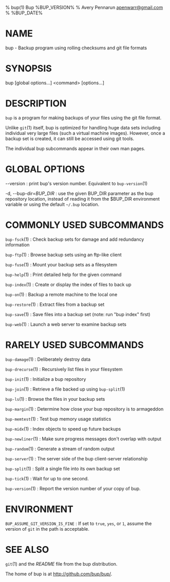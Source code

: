 % bup(1) Bup %BUP_VERSION%
% Avery Pennarun <apenwarr@gmail.com>
% %BUP_DATE%

# NAME

bup - Backup program using rolling checksums and git file formats

# SYNOPSIS

bup [global options...] \<command\> [options...]

# DESCRIPTION

`bup` is a program for making backups of your files using
the git file format.

Unlike `git`(1) itself, bup is
optimized for handling huge data sets including individual
very large files (such a virtual machine images).  However,
once a backup set is created, it can still be accessed
using git tools.

The individual bup subcommands appear in their own man
pages.

# GLOBAL OPTIONS

\--version
:   print bup's version number.  Equivalent to
    `bup-version`(1)

-d, \--bup-dir=*BUP_DIR*
:   use the given BUP_DIR parameter as the bup repository
    location, instead of reading it from the $BUP_DIR
    environment variable or using the default `~/.bup`
    location.


# COMMONLY USED SUBCOMMANDS

`bup-fsck`(1)
:   Check backup sets for damage and add redundancy information

`bup-ftp`(1)
:   Browse backup sets using an ftp-like client

`bup-fuse`(1)
:   Mount your backup sets as a filesystem

`bup-help`(1)
:   Print detailed help for the given command

`bup-index`(1)
:   Create or display the index of files to back up

`bup-on`(1)
:   Backup a remote machine to the local one

`bup-restore`(1)
:   Extract files from a backup set

`bup-save`(1)
:   Save files into a backup set (note: run "bup index" first)

`bup-web`(1)
:   Launch a web server to examine backup sets


# RARELY USED SUBCOMMANDS

`bup-damage`(1)
:   Deliberately destroy data

`bup-drecurse`(1)
:   Recursively list files in your filesystem

`bup-init`(1)
:   Initialize a bup repository

`bup-join`(1)
:   Retrieve a file backed up using `bup-split`(1)

`bup-ls`(1)
:   Browse the files in your backup sets

`bup-margin`(1)
:   Determine how close your bup repository is to armageddon

`bup-memtest`(1)
:   Test bup memory usage statistics

`bup-midx`(1)
:   Index objects to speed up future backups

`bup-newliner`(1)
:   Make sure progress messages don't overlap with output

`bup-random`(1)
:   Generate a stream of random output

`bup-server`(1)
:   The server side of the bup client-server relationship

`bup-split`(1)
:   Split a single file into its own backup set

`bup-tick`(1)
:   Wait for up to one second.

`bup-version`(1)
:   Report the version number of your copy of bup.


# ENVIRONMENT

`BUP_ASSUME_GIT_VERSION_IS_FINE`
:   If set to `true`, `yes`, or `1`, assume the version of `git`
    in the path is acceptable.


# SEE ALSO

`git`(1) and the *README* file from the bup distribution.

The home of bup is at <http://github.com/bup/bup/>.
